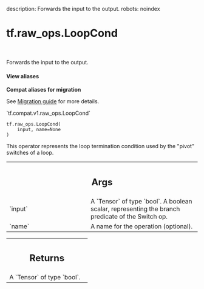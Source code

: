 description: Forwards the input to the output.
robots: noindex

# tf.raw_ops.LoopCond

<!-- Insert buttons and diff -->

<table class="tfo-notebook-buttons tfo-api nocontent" align="left">

</table>



Forwards the input to the output.

<section class="expandable">
  <h4 class="showalways">View aliases</h4>
  <p>
<b>Compat aliases for migration</b>
<p>See
<a href="https://www.tensorflow.org/guide/migrate">Migration guide</a> for
more details.</p>
<p>`tf.compat.v1.raw_ops.LoopCond`</p>
</p>
</section>

<pre class="devsite-click-to-copy prettyprint lang-py tfo-signature-link">
<code>tf.raw_ops.LoopCond(
    input, name=None
)
</code></pre>



<!-- Placeholder for "Used in" -->

This operator represents the loop termination condition used by the
"pivot" switches of a loop.

<!-- Tabular view -->
 <table class="responsive fixed orange">
<colgroup><col width="214px"><col></colgroup>
<tr><th colspan="2"><h2 class="add-link">Args</h2></th></tr>

<tr>
<td>
`input`
</td>
<td>
A `Tensor` of type `bool`.
A boolean scalar, representing the branch predicate of the Switch op.
</td>
</tr><tr>
<td>
`name`
</td>
<td>
A name for the operation (optional).
</td>
</tr>
</table>



<!-- Tabular view -->
 <table class="responsive fixed orange">
<colgroup><col width="214px"><col></colgroup>
<tr><th colspan="2"><h2 class="add-link">Returns</h2></th></tr>
<tr class="alt">
<td colspan="2">
A `Tensor` of type `bool`.
</td>
</tr>

</table>


